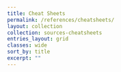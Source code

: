 ```yaml
---
title: Cheat Sheets
permalink: /references/cheatsheets/
layout: collection
collection: sources-cheatsheets
entries_layout: grid
classes: wide
sort_by: title
excerpt: ""
---
```

